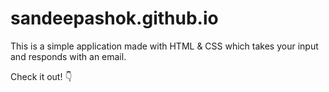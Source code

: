 # sandeepashok.github.io
This is a simple application made with HTML & CSS which takes your input and responds with an email.


Check it out! 👇


